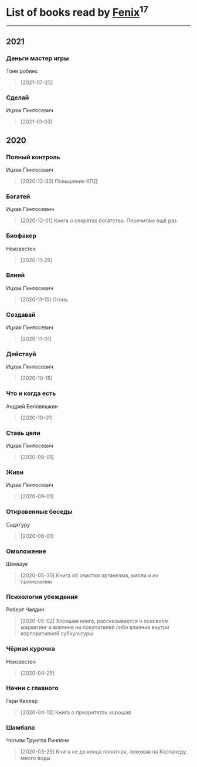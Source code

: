 # List of books read by [Fenix](https://plus.google.com/u/0/111367585493471720963/)<sup>17</sup>
---

## 2021

### Деньги мастер игры
Тони робинс
> [2021-07-25] 


### Сделай
Ицхак Пинтосевич
> [2021-01-03] 



## 2020

### Полный контроль
Ицхак Пинтосевич
> [2020-12-30] Повышение КПД


### Богатей
Ицхак Пинтосевмч
> [2020-12-01] Книга о секретах богатства. Перечитаю ещё раз


### Биофакер
Неизвестен
> [2020-11-25] 


### Влияй
Ицхак Пинтосевич
> [2020-11-15] Огонь


### Создавай
Ицхак Пинтосевич
> [2020-11-01] 


### Действуй
Ицхак Пинтосевич
> [2020-10-15] 


### Что и когда есть
Андрей Беловешкин
> [2020-10-01] 


### Ставь цели
Ицхак Пинтосевич
> [2020-09-01] 


### Живи
Ицхак Пинтосевич
> [2020-09-01] 


### Откровенные беседы
Садхгуру
> [2020-06-01] 


### Омоложение
Шемшук
> [2020-05-30] Книга об очистки организма, масла и их применении


### Психология убеждения
Роберт Чалдин
> [2020-05-02] Хорошая книга, рассказывается ч основном маркетинг и влияние на покупателей либо влияние внутри корпоративной субкультуры


### Чёрная курочка
Неизвестен
> [2020-04-25] 


### Начни с главного
Гери Келлер
> [2020-04-13] Книга о приоритетах хорошая


### Шамбала
Чогьям Трунгпа Ринпоче
> [2020-03-29] Книга не до конца понятная, похожая на Кастанеду, много воды



